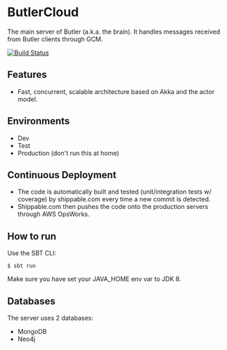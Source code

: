 # ButlerCloud 

The main server of Butler (a.k.a. the brain). It handles messages received from Butler clients through GCM.

[![Build Status](https://api.shippable.com/projects/54358d3d7a7fb11eaa64b8f3/badge?branchName=master)](https://app.shippable.com/projects/54358d3d7a7fb11eaa64b8f3/builds/latest)

## Features

- Fast, concurrent, scalable architecture based on Akka and the actor model.

## Environments

- Dev
- Test
- Production (don't run this at home)

## Continuous Deployment

- The code is automatically built and tested (unit/integration tests w/ coverage) by shippable.com every time a new commit is detected.
- Shippable.com then pushes the code onto the production servers through AWS OpsWorks.

## How to run

Use the SBT CLI:

    $ sbt run

Make sure you have set your JAVA_HOME env var to JDK 8.

## Databases

The server uses 2 databases:

- MongoDB
- Neo4j

